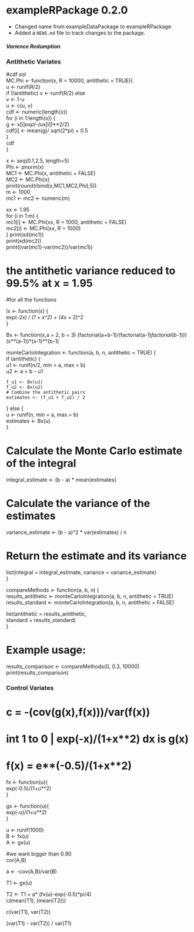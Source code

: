 # exampleRPackage 0.2.0

* Changed name from exampleDataPackage to exampleRPackage
* Added a `NEWS.md` file to track changes to the package.
##### Varience Redumption #####

### Antithetic Variates
#cdf sol  
MC.Phi <- function(x, R = 10000, antithetic = TRUE){  
  u <- runif(R/2)  
  if (!antithetic) v <- runif(R/2) else  
    v <- 1-u  
  u <- c(u, v)  
  cdf <- numeric(length(x))  
  for (i in 1:length(x)) {  
    g <- x[i]*exp(-(u*x[i])**2/2)  
    cdf[i] <- mean(g)/ sqrt(2*pi) + 0.5  
  }  
  cdf  
}  

x <- seq(0.1,2.5, length=5)  
Phi <- pnorm(x)  
MC1 <- MC.Phi(x, antithetic = FALSE)  
MC2 <- MC.Phi(x)  
print(round(rbind(x,MC1,MC2,Phi),5))  
m <- 1000  
mc1 <- mc2 <- numeric(m)  

xx <- 1.95  
for (i in 1:m) {  
  mc1[i] <- MC.Phi(xx, R = 1000, antithetic = FALSE)  
  mc2[i] <- MC.Phi(xx, R = 1000)  
}
print(sd(mc1))  
print(sd(mc2))  
print((var(mc1)-var(mc2))/var(mc1))  
# the antithetic variance reduced to 99.5% at x = 1.95  

#for all the functions  

Ix <- function(x) {  
  exp(-2*x) / (1 + x^2) + (4*x + 2)^2  
}  


Bx <- function(x,a = 2, b = 3) (factorial(a+b-1)/(factorial(a-1)*factorial(b-1)))*(x**(a-1))*(x-1)**(b-1)  

monteCarloIntegration <- function(a, b, n, antithetic = TRUE) {  
  if (antithetic) {  
    u1 <- runif(n/2, min = a, max = b)  
    u2 <- a + b - u1  
    
    f_u1 <- Bx(u1)  
    f_u2 <- Bx(u2)  
    # Combine the antithetic pairs  
    estimates <- (f_u1 + f_u2) / 2  
  } else {  
    u <- runif(n, min = a, max = b)  
    estimates <- Bx(u)  
  }
  # Calculate the Monte Carlo estimate of the integral  
  integral_estimate <- (b - a) * mean(estimates)  
  # Calculate the variance of the estimates  
  variance_estimate <- (b - a)^2 * var(estimates) / n  
  
  # Return the estimate and its variance  
  list(integral = integral_estimate, variance = variance_estimate)  
}

compareMethods <- function(a, b, n) {  
  results_antithetic <- monteCarloIntegration(a, b, n, antithetic = TRUE)  
  results_standard <- monteCarloIntegration(a, b, n, antithetic = FALSE)  
  
  list(antithetic = results_antithetic,  
       standard = results_standard)  
}

# Example usage:  
results_comparison <- compareMethods(0, 0.3, 10000)  
print(results_comparison)  



### Control Variates  

# c = -(cov(g(x),f(x)))/var(f(x))  

# int 1 to 0 | exp(-x)/(1+x**2) dx  is g(x)  
# f(x) = e**(-0.5)/(1+x**2)  

fx <- function(u){  
  exp(-0.5)/(1+u**2)  
}  

gx <- function(u){  
  exp(-u)/(1+u**2)  
}  

u <- runif(1000)  
B <- fx(u)  
A <- gx(u)  

#we want bigger than 0.90  
cor(A,B)  

a <- -cov(A,B)/var(B)  

T1 <- gx(u)  

T2 <- T1 + a* (fx(u)-exp(-0.5)*pi/4)  
c(mean(T1), (mean(T2)))  

c(var(T1), var(T2))  

(var(T1) - var(T2)) / var(T1)  